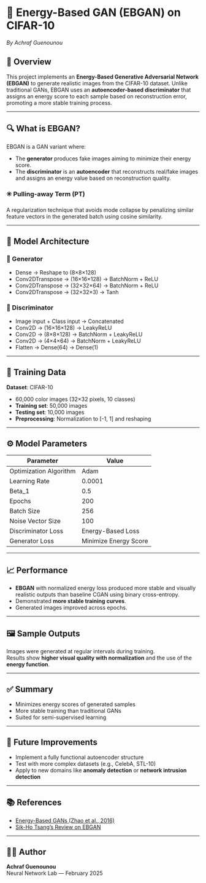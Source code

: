 # 🧠 Energy-Based GAN (EBGAN) on CIFAR-10  
*By Achraf Guenounou*

## 📘 Overview

This project implements an **Energy-Based Generative Adversarial Network (EBGAN)** to generate realistic images from the CIFAR-10 dataset. Unlike traditional GANs, EBGAN uses an **autoencoder-based discriminator** that assigns an energy score to each sample based on reconstruction error, promoting a more stable training process.

---

## 🔍 What is EBGAN?

EBGAN is a GAN variant where:
- The **generator** produces fake images aiming to minimize their energy score.
- The **discriminator** is an **autoencoder** that reconstructs real/fake images and assigns an energy value based on reconstruction quality.

### ✳️ Pulling-away Term (PT)
A regularization technique that avoids mode collapse by penalizing similar feature vectors in the generated batch using cosine similarity.

---

## 🧱 Model Architecture

### 🔷 Generator
- Dense → Reshape to (8×8×128)
- Conv2DTranspose → (16×16×128) → BatchNorm + ReLU
- Conv2DTranspose → (32×32×64) → BatchNorm + ReLU
- Conv2DTranspose → (32×32×3) → Tanh

### 🔷 Discriminator
- Image input + Class input → Concatenated
- Conv2D → (16×16×128) → LeakyReLU
- Conv2D → (8×8×128) → BatchNorm + LeakyReLU
- Conv2D → (4×4×64) → BatchNorm + LeakyReLU
- Flatten → Dense(64) → Dense(1)

---

## 🧪 Training Data

**Dataset**: CIFAR-10  
- 60,000 color images (32×32 pixels, 10 classes)  
- **Training set**: 50,000 images  
- **Testing set**: 10,000 images  
- **Preprocessing**: Normalization to [-1, 1] and reshaping

---

## ⚙️ Model Parameters

| **Parameter**            | **Value**                 |
|--------------------------|--------------------------|
| Optimization Algorithm   | Adam                     |
| Learning Rate            | 0.0001                   |
| Beta_1                   | 0.5                      |
| Epochs                   | 200                      |
| Batch Size               | 256                      |
| Noise Vector Size        | 100                      |
| Discriminator Loss       | Energy-Based Loss        |
| Generator Loss           | Minimize Energy Score    |

---

## 📈 Performance

- **EBGAN** with normalized energy loss produced more stable and visually realistic outputs than baseline CGAN using binary cross-entropy.
- Demonstrated **more stable training curves**.
- Generated images improved across epochs.

---

## 🖼️ Sample Outputs

Images were generated at regular intervals during training.  
Results show **higher visual quality with normalization** and the use of the **energy function**.

---

## ✅ Summary

- Minimizes energy scores of generated samples  
- More stable training than traditional GANs  
- Suited for semi-supervised learning  

---

## 🔧 Future Improvements

- Implement a fully functional autoencoder structure  
- Test with more complex datasets (e.g., CelebA, STL-10)  
- Apply to new domains like **anomaly detection** or **network intrusion detection**  

---

## 📚 References

- [Energy-Based GANs (Zhao et al., 2016)](https://arxiv.org/pdf/1609.03126)  
- [Sik-Ho Tsang’s Review on EBGAN](https://sh-tsang.medium.com/review-ebgan-energy-based-generative-adversarial-network-gan-9dcc4bba9d7b)

---

## 🙋‍♂️ Author

**Achraf Guenounou**  
Neural Network Lab — February 2025
